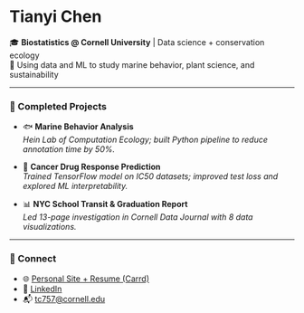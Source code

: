 # Tianyi Chen

🎓 **Biostatistics @ Cornell University** | Data science + conservation ecology  
🧪 Using data and ML to study marine behavior, plant science, and sustainability

---

### 🔬 Completed Projects

- 🐟 **Marine Behavior Analysis**  
  *Hein Lab of Computation Ecology; built Python pipeline to reduce annotation time by 50%.*

- 🌿 **Cancer Drug Response Prediction**  
  *Trained TensorFlow model on IC50 datasets; improved test loss and explored ML interpretability.*

- 📊 **NYC School Transit & Graduation Report**  
  *Led 13-page investigation in Cornell Data Journal with 8 data visualizations.*

---

### 🔗 Connect

- 🌐 [Personal Site + Resume (Carrd)](https://tianyichen.carrd.co)  
- 💼 [LinkedIn](https://www.linkedin.com/in/tchen06/)  
- 📬 tc757@cornell.edu
